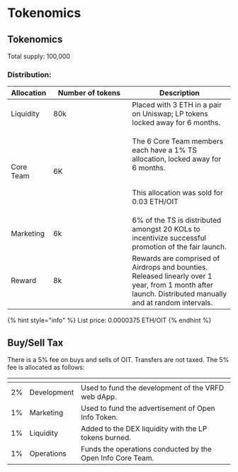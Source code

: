# Tokenomics

## Tokenomics

Total supply: 100,000

### Distribution:

<table><thead><tr><th>Allocation</th><th width="162">Number of tokens</th><th>Description</th></tr></thead><tbody><tr><td>Liquidity</td><td>80k</td><td>Placed with 3 ETH in a pair on Uniswap; LP tokens locked away for 6 months.</td></tr><tr><td>Core Team</td><td>6K</td><td><p>The 6 Core Team members each have a 1% TS allocation, locked away for 6 months. </p><p><br>This allocation was sold for 0.03 ETH/OIT</p></td></tr><tr><td>Marketing</td><td>6k</td><td>6% of the TS is distributed amongst 20 KOLs to incentivize successful promotion of the fair launch.</td></tr><tr><td>Reward</td><td>8k</td><td>Rewards are comprised of Airdrops and bounties. Released linearly over 1 year, from 1 month after launch. Distributed manually and at random intervals.</td></tr></tbody></table>

{% hint style="info" %}
List price: 0.0000375 ETH/OIT
{% endhint %}

## Buy/Sell Tax

There is a 5% fee on buys and sells of OIT. Transfers are not taxed. The 5% fee is allocated as follows:

<table data-card-size="large" data-view="cards" data-full-width="false"><thead><tr><th></th><th></th><th></th></tr></thead><tbody><tr><td>2%</td><td>Development</td><td>Used to fund the development of the VRFD web dApp.</td></tr><tr><td>1%</td><td>Marketing</td><td>Used to fund the advertisement of Open Info Token.</td></tr><tr><td>1%</td><td>Liquidity</td><td>Added to the DEX liquidity with the LP tokens burned.</td></tr><tr><td>1%</td><td>Operations</td><td>Funds the operations conducted by the Open Info Core Team.</td></tr></tbody></table>
